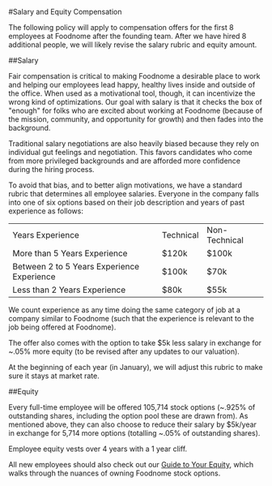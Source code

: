 #Salary and Equity Compensation

The following policy will apply to compensation offers for the first 8 employees at Foodnome after the founding team. After we have hired 8 additional people, we will likely revise the salary rubric and equity amount.

##Salary

Fair compensation is critical to making Foodnome a desirable place to work and helping our employees lead happy, healthy lives inside and outside of the office. When used as a motivational tool, though, it can incentivize the wrong kind of optimizations. Our goal with salary is that it checks the box of "enough" for folks who are excited about working at Foodnome (because of the mission, community, and opportunity for growth) and then fades into the background.

Traditional salary negotiations are also heavily biased because they rely on individual gut feelings and negotiation. This favors candidates who come from more privileged backgrounds and are afforded more confidence during the hiring process.

To avoid that bias, and to better align motivations, we have a standard rubric that determines all employee salaries. Everyone in the company falls into one of six options based on their job description and years of past experience as follows:

<table>
  <tr>
    <td>Years Experience</td>
    <td>Technical</td>
    <td>Non-Technical</td>
  </tr>
  <tr>
    <td>More than 5 Years Experience</td>
    <td>$120k</td>
    <td>$100k</td>
  </tr>
  <tr>
    <td>Between 2 to 5 Years Experience Experience</td>
    <td>$100k</td>
    <td>$70k</td>
  </tr>
  <tr>
    <td>Less than 2 Years Experience</td>
    <td>$80k</td>
    <td>$55k</td>
  </tr>
</table>

We count experience as any time doing the same category of job at a company similar to Foodnome (such that the experience is relevant to the job being offered at Foodnome).

The offer also comes with the option to take \$5k less salary in exchange for ~.05% more equity (to be revised after any updates to our valuation).

At the beginning of each year (in January), we will adjust this rubric to make sure it stays at market rate.

##Equity

Every full-time employee will be offered 105,714 stock options (~.925% of outstanding shares, including the option pool these are drawn from). As mentioned above, they can also choose to reduce their salary by \$5k/year in exchange for 5,714 more options (totalling ~.05% of outstanding shares).

Employee equity vests over 4 years with a 1 year cliff.

All new employees should also check out our [Guide to Your Equity](https://github.com/foodnome/handbook/blob/master/Hiring%20Documents/Guide%20to%20Your%20Equity.md), which walks through the nuances of owning Foodnome stock options.
